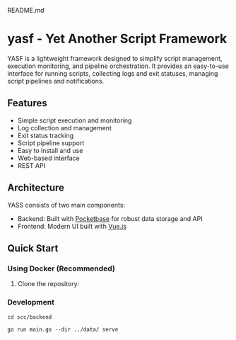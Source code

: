 README.md

# yasf - Yet Another Script Framework

YASF is a lightweight framework designed to simplify script management, execution monitoring, and pipeline orchestration. It provides an easy-to-use interface for running scripts, collecting logs and exit statuses, managing script pipelines and notifications.

## Features

- Simple script execution and monitoring
- Log collection and management
- Exit status tracking
- Script pipeline support
- Easy to install and use
- Web-based interface
- REST API

## Architecture

YASS consists of two main components:

- Backend: Built with [Pocketbase](https://pocketbase.io/) for robust data storage and API
- Frontend: Modern UI built with [Vue.js](https://vuejs.org/)

## Quick Start

### Using Docker (Recommended)

1. Clone the repository:

### Development

`cd scc/backend`

`go run main.go --dir ../data/ serve`
